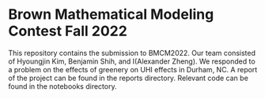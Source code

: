 # Brown Mathematical Modeling Contest Fall 2022

This repository contains the submission to BMCM2022. Our team consisted of Hyoungjin Kim, Benjamin Shih, and I(Alexander Zheng).  We responded to a problem on the effects of greenery on UHI effects in Durham, NC. A report of the project can be found in the reports directory. Relevant code can be found in the notebooks directory.
